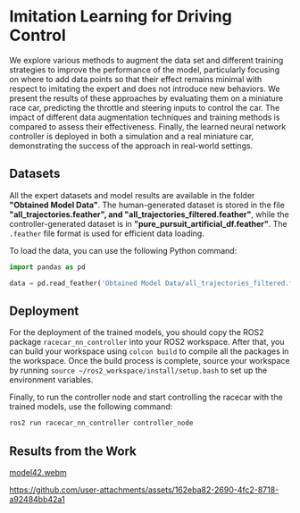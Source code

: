 # Imitation Learning for Driving Control

We explore various methods to augment the data set and different training strategies to improve the performance of the model, particularly focusing on where to add data points so that their effect remains minimal with respect to imitating the expert and does not introduce new behaviors. We present the results of these approaches by evaluating them on a miniature race car, predicting the throttle and steering inputs to control the car. The impact of different data augmentation techniques and training methods is compared to assess their effectiveness. Finally, the learned neural network controller is deployed in both a simulation and a real miniature car, demonstrating the success of the approach in real-world settings.




## Datasets

All the expert datasets and model results are available in the folder **"Obtained Model Data"**. The human-generated dataset is stored in the file **"all_trajectories.feather", and "all_trajectories_filtered.feather"**, while the controller-generated dataset is in **"pure_pursuit_artificial_df.feather"**. The `.feather` file format is used for efficient data loading.

To load the data, you can use the following Python command:

```python
import pandas as pd

data = pd.read_feather('Obtained Model Data/all_trajectories_filtered.feather')  # Choose the appropriate dataset to load
```


## Deployment

For the deployment of the trained models, you should copy the ROS2 package `racecar_nn_controller` into your ROS2 workspace. After that, you can build your workspace using `colcon build` to compile all the packages in the workspace. Once the build process is complete, source your workspace by running `source ~/ros2_workspace/install/setup.bash` to set up the environment variables.

Finally, to run the controller node and start controlling the racecar with the trained models, use the following command:

```bash
ros2 run racecar_nn_controller controller_node
```

## Results from the Work
[model42.webm](https://github.com/user-attachments/assets/ab6ebf66-2d7d-4e8f-9b16-37f6f99f94d1)



https://github.com/user-attachments/assets/162eba82-2690-4fc2-8718-a92484bb42a1




